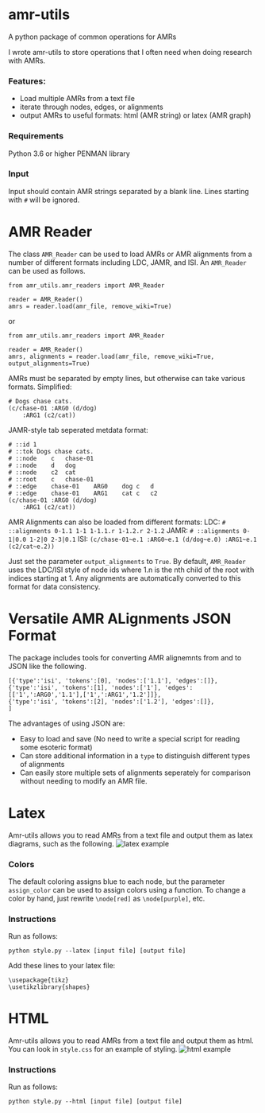 # amr-utils
A python package of common operations for AMRs


I wrote amr-utils to store operations that I often need when doing research with AMRs. 
### Features:
- Load multiple AMRs from a text file
- iterate through nodes, edges, or alignments
- output AMRs to useful formats: html (AMR string) or latex (AMR graph)

### Requirements
Python 3.6 or higher
PENMAN library

### Input
Input should contain AMR strings separated by a blank line. Lines starting with `#` will be ignored.

# AMR Reader
The class `AMR_Reader` can be used to load AMRs or AMR alignments from a number of different formats including LDC, JAMR, and ISI. An `AMR_Reader` can be used as follows.

```
from amr_utils.amr_readers import AMR_Reader

reader = AMR_Reader()
amrs = reader.load(amr_file, remove_wiki=True)
```
or
```
from amr_utils.amr_readers import AMR_Reader

reader = AMR_Reader()
amrs, alignments = reader.load(amr_file, remove_wiki=True, output_alignments=True)
```

AMRs must be separated by empty lines, but otherwise can take various formats.
Simplified:
```
# Dogs chase cats.
(c/chase-01 :ARG0 (d/dog)
	:ARG1 (c2/cat))
```

JAMR-style tab seperated metdata format:

```
# ::id 1
# ::tok Dogs chase cats.
# ::node	c	chase-01
# ::node	d	dog
# ::node	c2	cat
# ::root	c	chase-01
# ::edge	chase-01	ARG0	dog	c	d
# ::edge	chase-01	ARG1	cat	c	c2
(c/chase-01 :ARG0 (d/dog)
	:ARG1 (c2/cat))
```

AMR Alignments can also be loaded from different formats:
LDC:
`# ::alignments 0-1.1 1-1 1-1.1.r 1-1.2.r 2-1.2`
JAMR:
`# ::alignments 0-1|0.0 1-2|0 2-3|0.1`
ISI:
`(c/chase-01~e.1 :ARG0~e.1 (d/dog~e.0) :ARG1~e.1 (c2/cat~e.2))`

Just set the parameter `output_alignments` to `True`. By default, `AMR_Reader` uses the LDC/ISI style of node ids where 1.n is the nth child of the root with indices starting at 1. 
Any alignments are automatically converted to this format for data consistency. 

# Versatile AMR ALignments JSON Format
The package includes tools for converting AMR alignemnts from and to JSON like the following.
```
[{'type':'isi', 'tokens':[0], 'nodes':['1.1'], 'edges':[]},
{'type':'isi', 'tokens':[1], 'nodes':['1'], 'edges':[['1',':ARG0','1.1'],['1',':ARG1','1.2']]},
{'type':'isi', 'tokens':[2], 'nodes':['1.2'], 'edges':[]},
]
```

The advantages of using JSON are:
- Easy to load and save (No need to write a special script for reading some esoteric format)
- Can store additional information in a `type` to distinguish different types of alignments
- Can easily store multiple sets of alignments seperately for comparison without needing to modify an AMR file. 


# Latex
Amr-utils allows you to read AMRs from a text file and output them as latex diagrams, such as the following.
![latex example](https://github.com/ablodge/amr-utils/blob/master/latex_ex.PNG)

### Colors
The default coloring assigns blue to each node, but the parameter `assign_color` can be used to assign colors using a function. To change a color by hand, just rewrite `\node[red]` as `\node[purple]`, etc.

### Instructions
Run as follows:

`python style.py --latex [input file] [output file]`

Add these lines to your latex file:

```
\usepackage{tikz}
\usetikzlibrary{shapes}
```


# HTML
Amr-utils allows you to read AMRs from a text file and output them as html. You can look in `style.css` for an example of styling. 
![html example](https://github.com/ablodge/amr-utils/blob/master/html_ex.png)
### Instructions
Run as follows:

`python style.py --html [input file] [output file]`
